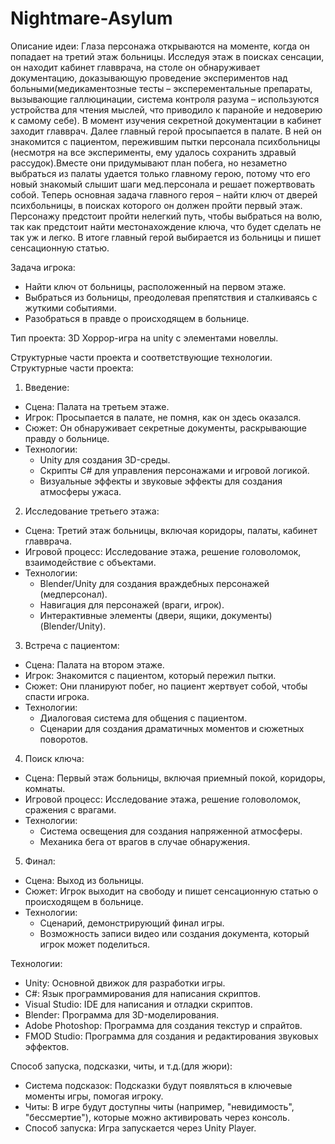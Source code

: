 # Nightmare-Asylum

Описание идеи: Глаза персонажа открываются на моменте, когда он попадает на третий этаж больницы. 
Исследуя этаж в поисках сенсации, он находит кабинет главврача, на столе он обнаруживает документацию, доказывающую проведение экспериментов над больными(медикаментозные тесты – эксперементальные препараты, вызывающие галлюцинации, система контроля разума – используются 
устройства для чтения мыслей, что приводило к  паранойе и недоверию к самому себе). В момент изучения секретной документации в кабинет заходит главврач. Далее главный герой просыпается в палате. В ней он знакомится с пациентом, пережившим пытки персонала психбольницы
(несмотря на все эксперименты, ему удалось сохранить здравый рассудок).Вместе они придумывают план побега, но незаметно выбраться из палаты удается только главному герою, потому что его новый знакомый слышит шаги мед.персонала и решает 
пожертвовать собой. Теперь основная задача главного героя – найти ключ от дверей психбольницы, в поисках которого он должен пройти первый этаж. Персонажу предстоит пройти нелегкий путь, чтобы выбраться на волю, так как предстоит найти местонахождение ключа, 
что будет сделать не так уж и легко. В итоге главный герой выбирается из больницы и пишет сенсационную статью.

Задача игрока:
- Найти ключ от больницы, расположенный на первом этаже.
- Выбраться из больницы, преодолевая препятствия и сталкиваясь с жуткими событиями.
- Разобраться в правде о происходящем в больнице.

Тип проекта: 3D Хоррор-игра на unity с элементами новеллы.

Структурные части проекта и соответствующие технологии.
Структурные части проекта:
1. Введение:
- Сцена: Палата на третьем этаже.
- Игрок: Просыпается в палате, не помня, как он здесь оказался.
- Сюжет: Он обнаруживает секретные документы, раскрывающие правду о больнице.
- Технологии:
    - Unity для создания 3D-среды.
    - Скрипты C# для управления персонажами и игровой логикой.
    - Визуальные эффекты и звуковые эффекты для создания атмосферы ужаса.

2. Исследование третьего этажа:
- Сцена: Третий этаж больницы, включая коридоры, палаты, кабинет главврача.
- Игровой процесс: Исследование этажа, решение головоломок, взаимодействие с объектами.
- Технологии:
    - Blender/Unity для создания враждебных персонажей (медперсонал).
    - Навигация для персонажей (враги, игрок).
    - Интерактивные элементы (двери, ящики, документы)(Blender/Unity).

3. Встреча с пациентом:
- Сцена: Палата на втором этаже.
- Игрок: Знакомится с пациентом, который пережил пытки.
- Сюжет: Они планируют побег, но пациент жертвует собой, чтобы спасти игрока.
- Технологии:
    - Диалоговая система для общения с пациентом.
    - Сценарии для создания драматичных моментов и сюжетных поворотов.

4. Поиск ключа:
- Сцена: Первый этаж больницы, включая приемный покой, коридоры, комнаты.
- Игровой процесс: Исследование этажа, решение головоломок, сражения с врагами.
- Технологии:
    - Система освещения для создания напряженной атмосферы.
    - Механика бега от врагов в случае обнаружения.

5. Финал:
- Сцена: Выход из больницы.
- Сюжет: Игрок выходит на свободу и пишет сенсационную статью о происходящем в больнице.
- Технологии:
    - Сценарий, демонстрирующий финал игры.
    - Возможность записи видео или создания документа, который игрок может поделиться.


Технологии:
- Unity: Основной движок для разработки игры.
- C#: Язык программирования для написания скриптов.
- Visual Studio: IDE для написания и отладки скриптов.
- Blender: Программа для 3D-моделирования.
- Adobe Photoshop: Программа для создания текстур и спрайтов.
- FMOD Studio: Программа для создания и редактирования звуковых эффектов.

Способ запуска, подсказки, читы, и т.д.(для жюри):
- Система подсказок: Подсказки будут появляться в ключевые моменты игры, помогая игроку.
- Читы: В игре будут доступны читы (например, "невидимость", "бессмертие"), которые можно активировать через консоль.
- Способ запуска: Игра запускается через Unity Player. 
